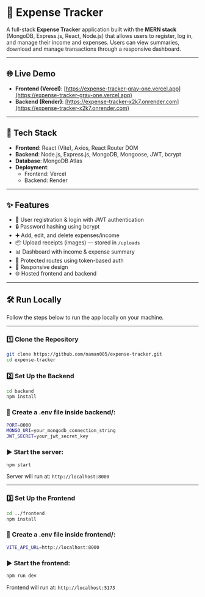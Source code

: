# 💸 Expense Tracker

A full-stack **Expense Tracker** application built with the **MERN stack** (MongoDB, Express.js, React, Node.js) that allows users to register, log in, and manage their income and expenses. Users can view summaries, download and manage transactions through a responsive dashboard.

---

## 🌐 Live Demo

- **Frontend (Vercel)**: [https://expense-tracker-gray-one.vercel.app](https://expense-tracker-gray-one.vercel.app)
- **Backend (Render)**: [https://expense-tracker-x2k7.onrender.com](https://expense-tracker-x2k7.onrender.com)

---

## 🚀 Tech Stack

- **Frontend**: React (Vite), Axios, React Router DOM
- **Backend**: Node.js, Express.js, MongoDB, Mongoose, JWT, bcrypt
- **Database**: MongoDB Atlas
- **Deployment**:
  - Frontend: Vercel
  - Backend: Render

---

## ✨ Features

- 🔐 User registration & login with JWT authentication
- 🔒 Password hashing using bcrypt
- ➕ Add, edit, and delete expenses/income
- 📦 Upload receipts (images) — stored in `/uploads`
- 📊 Dashboard with income & expense summary
- 🧭 Protected routes using token-based auth
- 📱 Responsive design
- 🌐 Hosted frontend and backend

---

## 🛠️ Run Locally

Follow the steps below to run the app locally on your machine.

---

### 1️⃣ Clone the Repository

```bash
git clone https://github.com/naman005/expense-tracker.git
cd expense-tracker
```
### 2️⃣ Set Up the Backend
```bash
cd backend
npm install
```
### 🔐 Create a .env file inside backend/:

```bash
PORT=8000
MONGO_URI=your_mongodb_connection_string
JWT_SECRET=your_jwt_secret_key
```

### ▶ Start the server:
```bash
npm start
```

Server will run at: `http://localhost:8000`

---

### 3️⃣ Set Up the Frontend
```bash
cd ../frontend
npm install
```
### 🔐 Create a .env file inside frontend/:
```bash
VITE_API_URL=http://localhost:8000
```
### ▶ Start the frontend:
```bash
npm run dev
```

Frontend will run at: `http://localhost:5173`



